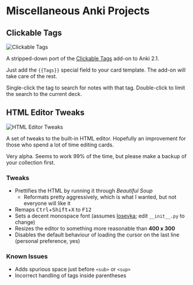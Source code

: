 Miscellaneous Anki Projects
===========================

## Clickable Tags

![Clickable Tags](https://raw.githubusercontent.com/luoliyan/anki-misc/master/screenshots/clickable-tags.png)

A stripped-down port of the [Clickable Tags](https://ankiweb.net/shared/info/1321188674) add-on to Anki 2.1.

Just add the `{{Tags}}` special field to your card template. The add-on will take care of the rest.

Single-click the tag to search for notes with that tag. Double-click to limit the search to the current deck.

## HTML Editor Tweaks

![HTML Editor Tweaks](https://raw.githubusercontent.com/luoliyan/anki-misc/master/screenshots/html-editor-tweaks.png)

A set of tweaks to the built-in HTML editor. Hopefully an improvement for those who spend a lot of time editing cards.

Very alpha. Seems to work 99% of the time, but please make a backup of your collection first.

### Tweaks

- Prettifies the HTML by running it through _Beautiful Soup_
    - Reformats pretty aggressively, which is what I wanted, but not everyone will like it
- Remaps <kbd>Ctrl</kbd>+<kbd>Shift</kbd>+<kbd>X</kbd> to <kbd>F12</kbd>
- Sets a decent monospace font (assumes [Iosevka](https://github.com/be5invis/Iosevka); edit `__init__.py` to change)
- Resizes the editor to something more reasonable than **400 x 300**
- Disables the default behaviour of loading the cursor on the last line (personal preference, yes)

### Known Issues

- Adds spurious space just before `<sub>` or `<sup>`
- Incorrect handling of tags inside parentheses

